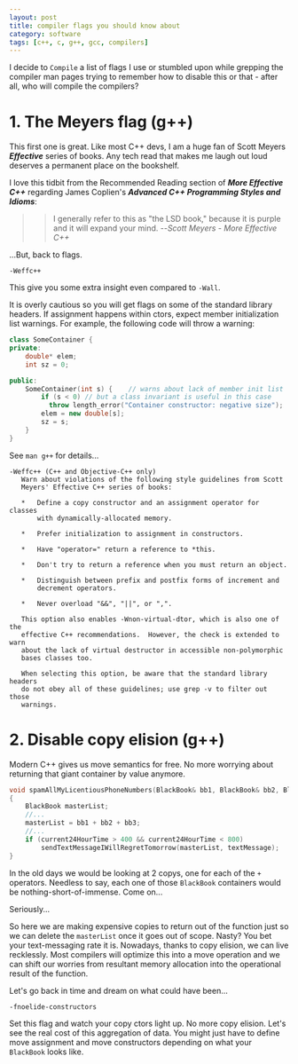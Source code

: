 ```yaml
---
layout: post
title: compiler flags you should know about
category: software
tags: [c++, c, g++, gcc, compilers]
---
```



I decide to `Compile` a list of flags I use or stumbled upon while grepping the compiler man pages trying to remember how to disable this or that - after all, who will compile the compilers?

# 1. The Meyers flag (g++)


This first one is great. Like most C++ devs, I am a huge fan of Scott Meyers ***Effective*** series of books. Any tech read that makes me laugh out loud deserves a permanent place on the bookshelf.

I love this tidbit from the Recommended Reading section of ***More Effective C++*** regarding James Coplien's ***Advanced C++ Programming Styles and Idioms***:

>>I generally refer to this as "the LSD book," because it is purple and it will expand your mind.
>> --<cite>Scott Meyers - More Effective C++</cite>


...But, back to flags.


```
-Weffc++
```

This give you some extra insight even compared to `-Wall`.

It is overly cautious so you will get flags on some of the standard library headers. If assignment happens within ctors, expect member initialization list warnings. For example, the following code will throw a warning:


```cpp
class SomeContainer {
private:
    double* elem;
    int sz = 0;

public:
    SomeContainer(int s) {    // warns about lack of member init list
        if (s < 0) // but a class invariant is useful in this case
          throw length_error("Container constructor: negative size");
        elem = new double[s];
        sz = s;
    }
}
```

See `man g++` for details...


```
-Weffc++ (C++ and Objective-C++ only)
   Warn about violations of the following style guidelines from Scott
   Meyers' Effective C++ series of books:

   *   Define a copy constructor and an assignment operator for classes
       with dynamically-allocated memory.

   *   Prefer initialization to assignment in constructors.

   *   Have "operator=" return a reference to *this.

   *   Don't try to return a reference when you must return an object.

   *   Distinguish between prefix and postfix forms of increment and
       decrement operators.

   *   Never overload "&&", "||", or ",".

   This option also enables -Wnon-virtual-dtor, which is also one of the
   effective C++ recommendations.  However, the check is extended to warn
   about the lack of virtual destructor in accessible non-polymorphic
   bases classes too.

   When selecting this option, be aware that the standard library headers
   do not obey all of these guidelines; use grep -v to filter out those
   warnings.

```

# 2. Disable copy elision (g++)



Modern C++ gives us move semantics for free. No more worrying about returning that 
giant container by value anymore.

```cpp
void spamAllMyLicentiousPhoneNumbers(BlackBook& bb1, BlackBook& bb2, BlackBook& bb3)
{
    BlackBook masterList;
    //...
    masterList = bb1 + bb2 + bb3;
    //...
    if (current24HourTime > 400 && current24HourTime < 800)
        sendTextMessageIWillRegretTomorrow(masterList, textMessage);
}
```

In the old days we would be looking at 2 copys, one for each of the `+` operators. Needless to say, each one of those `BlackBook` containers would be nothing-short-of-immense. Come on...

Seriously...

So here we are making expensive copies to return out of the function just so we can delete the `masterList` once it goes out of scope. Nasty? You bet your text-messaging rate it is. Nowadays, thanks to copy elision, we can live recklessly. Most compilers will optimize this into a move operation and we can shift our worries from resultant memory allocation into the operational result of the function.

Let's go back in time and dream on what could have been...

`-fnoelide-constructors`

Set this flag and watch your copy ctors light up. No more copy elision. Let's see the real cost of this aggregation of data. You might just have to define move assignment and move constructors depending on what your `BlackBook` looks like.






